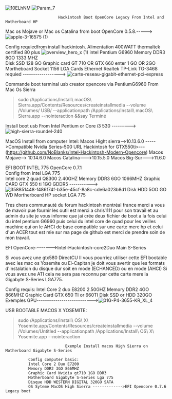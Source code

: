 ![10ELhNM](https://github.com/user-attachments/assets/16240f19-b64f-4596-911f-437bcb135d7c)                                                                 ![Param_7](https://github.com/user-attachments/assets/dfd77bc4-8dd5-45cf-944d-a9ec2b6880b6)  

                                                                                                              

                          
                           Hackintosh Boot OpenCore Legacy From Intel and Motherboard HP

Mac os Mojave or Mac os Catalina from boot OpenCore 0.5.8.----->![apple-3-16575 (1)](https://github.com/user-attachments/assets/d7bb3594-5b68-4700-a3eb-d762674edd8a)

Config requiedfrom install hackintosh.
Alimentation 400WATT thermaltek certified 80 plus              ![overview_hero_x (1)](https://github.com/user-attachments/assets/66d2ada6-7448-4f3b-a8b2-bea02458aace)
intel Pentium G6960 
Memory DDR3 8GO 1333 MHZ                          
Disk SSD 128 GO
Graphic card GT 710 OR GTX 660 enter 1 GO OR 2GO
Mortheboard Socket 1156 LGA
Cards Ethernet Realtek TP-Link TG-3468 requied  ------------------>  ![carte-reseau-gigabit-ethernet-pci-express](https://github.com/user-attachments/assets/8d03bf3a-eb8f-4a4a-ba54-f21446671888)

Commande boot terminal usb creator opencore via PentiumG6960
From Mac Os Sierra

>sudo /Applications/Install\ macOS\ Sierra.app/Contents/Resources/createinstallmedia --volume /Volumes/ USB/ --applicationpath /Applications/Install\ macOS\ Sierra.app --nointeraction &&say Terminé  

 Install boot usb From Intel Pentium or Core i3 530  --------->![high-sierra-roundel-240](https://github.com/user-attachments/assets/829bb58c-7e36-4b50-b2e5-146c9d05f206)

 MacOS Install from computer Intel: 
 Macos Hight sierra-->10.13.6.0 ----->Compatible Nvidia Series-500 URL Hackintosh for GTX550ti>---(https://github.com/NoBlanks/Intel-Hackintosh-Modern-Opencore) 
 Macos Mojave--> 10.14.6.0
 Macos Catalina--->10.15.5.0
 Macos Big-Sur--->11.6.0

EFI BOOT INTEL 775 OpenCore 0.7.1                                                            
Config from intel LGA 775                                                                     
Intel core 2 quad Q8300 2.40GHZ
Memory DDR3 6GO 1066MHZ
Graphic CARD GTX 550 ti 1GO GDDR5 ----------->  ![358851448-f486f74f-b35e-45cf-8a8c-cde6a023b8d1](https://github.com/user-attachments/assets/e0945e51-86e4-4cdd-99bc-30dacfc69ce6)
Disk HDD 5OO GO WD
Mortherboard HP socket LGA 775

Tres chers communauté du forum hackintosh montréal france merci a vous de mavoir pue fournir les outil est merci a chris1111 pour son travail et au admin du site je vous informe que jai crée 
deux fichier de boot a la fois celui du intel pentium G6960 puis celui du intel core de quad pour les veilles machine qui on le AHCI de base compatible sur une carte mere hp et celui d'un ACER tout est mie sur ma page de github est merci de prendre soin de mon travail.

EFI OpenCore-------->Intel-Hackintosh-core2Duo Main S-Series

Si vous avez une gtx580 DirectCU II vous pourriez utiliser cette EFI bootable avec les mac os Yosemite ou El-Capitan je doit vous avertir que les formats d'instalation du disque dur soit en mode (ECHANCED)
 ou en mode (AHCI) Si vous avez une ATI cela ne sera pas reconnu par cette carte mere la Gigabyte S-Series LGA775.

Config requis:
Intel Core 2 duo E8200 2.50GHZ
Memory DDR2 4GO 866MHZ
Graphic Card GTX 650 TI or 660TI
Disk SSD or HDD 320GO
Exemples GPU--------------------------->![01G-P4-3655-KR_XL_4](https://github.com/user-attachments/assets/6e792768-ca6a-4322-9370-7976d3eda011)

USB BOOTABLE MACOS X YOSEMITE:

>sudo /Applications/Install\ OS\ X\ Yosemite.app/Contents/Resources/createinstallmedia --volume /Volumes/Untitled --applicationpath /Applications/Install\ OS\ X\ Yosemite.app --nointeraction
                              
                              
                              Exemple Install macos High Sierra on Motherboard Gigabyte S-Series
              
              Config computer basic:
              Intel Core 2 Duo E7200
              Memory DDR2 3GO 866MHZ
              Graphic Card Nvidia gt710 1GO DDR3
              Motherboard Gigabyte S-Series Lga 775
              Disque HDD WESTERN DIGITAL 320GO SATA
              OS Syteme MacOS High Sierra ------------->EFI Opencore 0.7.6 Legacy boot 
